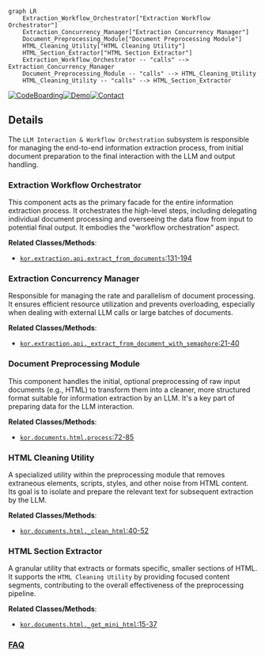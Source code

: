 ```mermaid
graph LR
    Extraction_Workflow_Orchestrator["Extraction Workflow Orchestrator"]
    Extraction_Concurrency_Manager["Extraction Concurrency Manager"]
    Document_Preprocessing_Module["Document Preprocessing Module"]
    HTML_Cleaning_Utility["HTML Cleaning Utility"]
    HTML_Section_Extractor["HTML Section Extractor"]
    Extraction_Workflow_Orchestrator -- "calls" --> Extraction_Concurrency_Manager
    Document_Preprocessing_Module -- "calls" --> HTML_Cleaning_Utility
    HTML_Cleaning_Utility -- "calls" --> HTML_Section_Extractor
```

[![CodeBoarding](https://img.shields.io/badge/Generated%20by-CodeBoarding-9cf?style=flat-square)](https://github.com/CodeBoarding/GeneratedOnBoardings)[![Demo](https://img.shields.io/badge/Try%20our-Demo-blue?style=flat-square)](https://www.codeboarding.org/demo)[![Contact](https://img.shields.io/badge/Contact%20us%20-%20contact@codeboarding.org-lightgrey?style=flat-square)](mailto:contact@codeboarding.org)

## Details

The `LLM Interaction & Workflow Orchestration` subsystem is responsible for managing the end-to-end information extraction process, from initial document preparation to the final interaction with the LLM and output handling.

### Extraction Workflow Orchestrator
This component acts as the primary facade for the entire information extraction process. It orchestrates the high-level steps, including delegating individual document processing and overseeing the data flow from input to potential final output. It embodies the "workflow orchestration" aspect.


**Related Classes/Methods**:

- <a href="https://github.com/eyurtsev/kor/blob/main/kor/extraction/api.py#L131-L194" target="_blank" rel="noopener noreferrer">`kor.extraction.api.extract_from_documents`:131-194</a>


### Extraction Concurrency Manager
Responsible for managing the rate and parallelism of document processing. It ensures efficient resource utilization and prevents overloading, especially when dealing with external LLM calls or large batches of documents.


**Related Classes/Methods**:

- <a href="https://github.com/eyurtsev/kor/blob/main/kor/extraction/api.py#L21-L40" target="_blank" rel="noopener noreferrer">`kor.extraction.api._extract_from_document_with_semaphore`:21-40</a>


### Document Preprocessing Module
This component handles the initial, optional preprocessing of raw input documents (e.g., HTML) to transform them into a cleaner, more structured format suitable for information extraction by an LLM. It's a key part of preparing data for the LLM interaction.


**Related Classes/Methods**:

- <a href="https://github.com/eyurtsev/kor/blob/main/kor/documents/html.py#L72-L85" target="_blank" rel="noopener noreferrer">`kor.documents.html.process`:72-85</a>


### HTML Cleaning Utility
A specialized utility within the preprocessing module that removes extraneous elements, scripts, styles, and other noise from HTML content. Its goal is to isolate and prepare the relevant text for subsequent extraction by the LLM.


**Related Classes/Methods**:

- <a href="https://github.com/eyurtsev/kor/blob/main/kor/documents/html.py#L40-L52" target="_blank" rel="noopener noreferrer">`kor.documents.html._clean_html`:40-52</a>


### HTML Section Extractor
A granular utility that extracts or formats specific, smaller sections of HTML. It supports the `HTML Cleaning Utility` by providing focused content segments, contributing to the overall effectiveness of the preprocessing pipeline.


**Related Classes/Methods**:

- <a href="https://github.com/eyurtsev/kor/blob/main/kor/documents/html.py#L15-L37" target="_blank" rel="noopener noreferrer">`kor.documents.html._get_mini_html`:15-37</a>




### [FAQ](https://github.com/CodeBoarding/GeneratedOnBoardings/tree/main?tab=readme-ov-file#faq)
